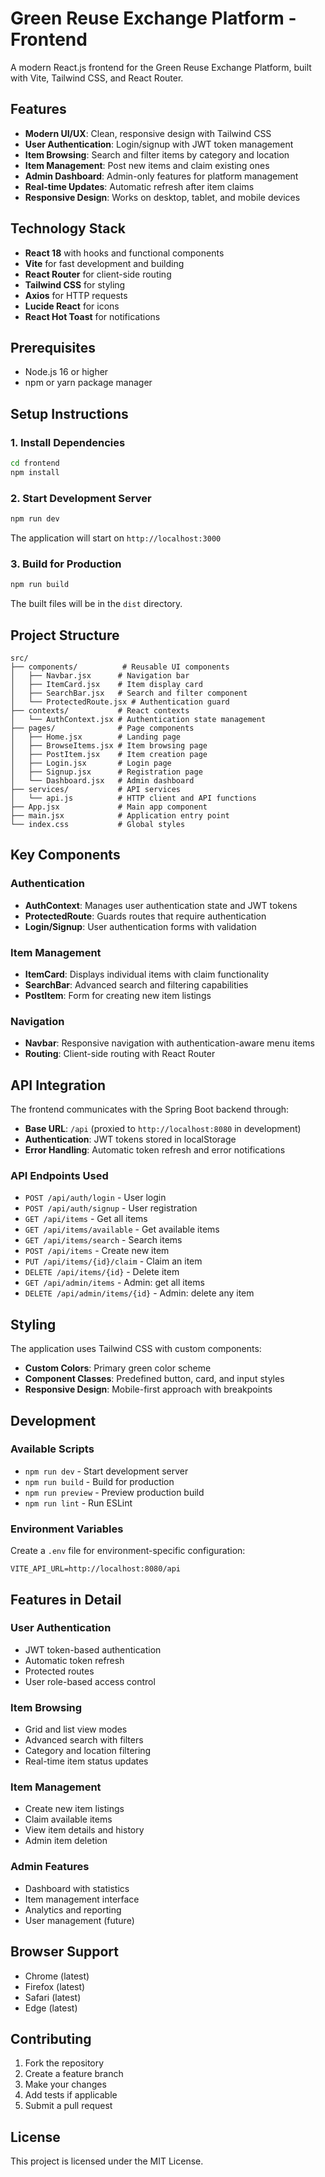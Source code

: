 # Green Reuse Exchange Platform - Frontend

A modern React.js frontend for the Green Reuse Exchange Platform, built with Vite, Tailwind CSS, and React Router.

## Features

- **Modern UI/UX**: Clean, responsive design with Tailwind CSS
- **User Authentication**: Login/signup with JWT token management
- **Item Browsing**: Search and filter items by category and location
- **Item Management**: Post new items and claim existing ones
- **Admin Dashboard**: Admin-only features for platform management
- **Real-time Updates**: Automatic refresh after item claims
- **Responsive Design**: Works on desktop, tablet, and mobile devices

## Technology Stack

- **React 18** with hooks and functional components
- **Vite** for fast development and building
- **React Router** for client-side routing
- **Tailwind CSS** for styling
- **Axios** for HTTP requests
- **Lucide React** for icons
- **React Hot Toast** for notifications

## Prerequisites

- Node.js 16 or higher
- npm or yarn package manager

## Setup Instructions

### 1. Install Dependencies

```bash
cd frontend
npm install
```

### 2. Start Development Server

```bash
npm run dev
```

The application will start on `http://localhost:3000`

### 3. Build for Production

```bash
npm run build
```

The built files will be in the `dist` directory.

## Project Structure

```
src/
├── components/          # Reusable UI components
│   ├── Navbar.jsx      # Navigation bar
│   ├── ItemCard.jsx    # Item display card
│   ├── SearchBar.jsx   # Search and filter component
│   └── ProtectedRoute.jsx # Authentication guard
├── contexts/           # React contexts
│   └── AuthContext.jsx # Authentication state management
├── pages/              # Page components
│   ├── Home.jsx        # Landing page
│   ├── BrowseItems.jsx # Item browsing page
│   ├── PostItem.jsx    # Item creation page
│   ├── Login.jsx       # Login page
│   ├── Signup.jsx      # Registration page
│   └── Dashboard.jsx   # Admin dashboard
├── services/           # API services
│   └── api.js          # HTTP client and API functions
├── App.jsx             # Main app component
├── main.jsx            # Application entry point
└── index.css           # Global styles
```

## Key Components

### Authentication
- **AuthContext**: Manages user authentication state and JWT tokens
- **ProtectedRoute**: Guards routes that require authentication
- **Login/Signup**: User authentication forms with validation

### Item Management
- **ItemCard**: Displays individual items with claim functionality
- **SearchBar**: Advanced search and filtering capabilities
- **PostItem**: Form for creating new item listings

### Navigation
- **Navbar**: Responsive navigation with authentication-aware menu items
- **Routing**: Client-side routing with React Router

## API Integration

The frontend communicates with the Spring Boot backend through:

- **Base URL**: `/api` (proxied to `http://localhost:8080` in development)
- **Authentication**: JWT tokens stored in localStorage
- **Error Handling**: Automatic token refresh and error notifications

### API Endpoints Used

- `POST /api/auth/login` - User login
- `POST /api/auth/signup` - User registration
- `GET /api/items` - Get all items
- `GET /api/items/available` - Get available items
- `GET /api/items/search` - Search items
- `POST /api/items` - Create new item
- `PUT /api/items/{id}/claim` - Claim an item
- `DELETE /api/items/{id}` - Delete item
- `GET /api/admin/items` - Admin: get all items
- `DELETE /api/admin/items/{id}` - Admin: delete any item

## Styling

The application uses Tailwind CSS with custom components:

- **Custom Colors**: Primary green color scheme
- **Component Classes**: Predefined button, card, and input styles
- **Responsive Design**: Mobile-first approach with breakpoints

## Development

### Available Scripts

- `npm run dev` - Start development server
- `npm run build` - Build for production
- `npm run preview` - Preview production build
- `npm run lint` - Run ESLint

### Environment Variables

Create a `.env` file for environment-specific configuration:

```env
VITE_API_URL=http://localhost:8080/api
```

## Features in Detail

### User Authentication
- JWT token-based authentication
- Automatic token refresh
- Protected routes
- User role-based access control

### Item Browsing
- Grid and list view modes
- Advanced search with filters
- Category and location filtering
- Real-time item status updates

### Item Management
- Create new item listings
- Claim available items
- View item details and history
- Admin item deletion

### Admin Features
- Dashboard with statistics
- Item management interface
- Analytics and reporting
- User management (future)

## Browser Support

- Chrome (latest)
- Firefox (latest)
- Safari (latest)
- Edge (latest)

## Contributing

1. Fork the repository
2. Create a feature branch
3. Make your changes
4. Add tests if applicable
5. Submit a pull request

## License

This project is licensed under the MIT License.
